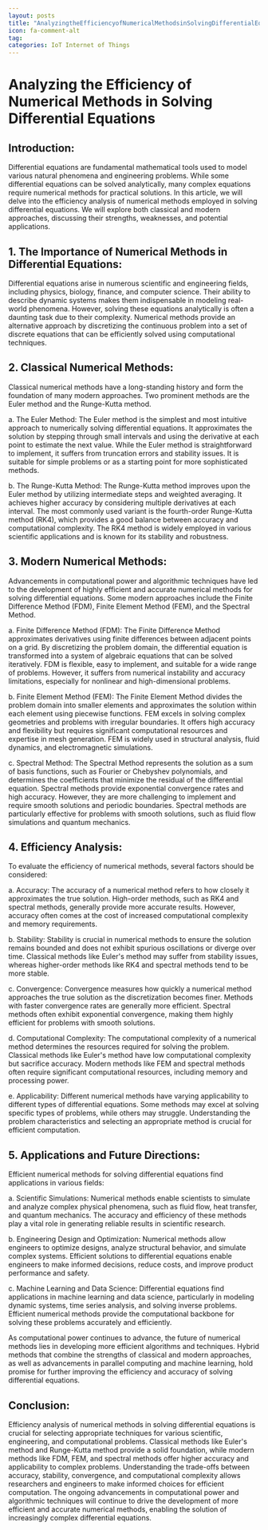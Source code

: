 ```yaml
---
layout: posts
title: "AnalyzingtheEfficiencyofNumericalMethodsinSolvingDifferentialEquations"
icon: fa-comment-alt
tag:      
categories: IoT Internet of Things
---
```



# Analyzing the Efficiency of Numerical Methods in Solving Differential Equations

## Introduction:
Differential equations are fundamental mathematical tools used to model various natural phenomena and engineering problems. While some differential equations can be solved analytically, many complex equations require numerical methods for practical solutions. In this article, we will delve into the efficiency analysis of numerical methods employed in solving differential equations. We will explore both classical and modern approaches, discussing their strengths, weaknesses, and potential applications.

## 1. The Importance of Numerical Methods in Differential Equations:
Differential equations arise in numerous scientific and engineering fields, including physics, biology, finance, and computer science. Their ability to describe dynamic systems makes them indispensable in modeling real-world phenomena. However, solving these equations analytically is often a daunting task due to their complexity. Numerical methods provide an alternative approach by discretizing the continuous problem into a set of discrete equations that can be efficiently solved using computational techniques.

## 2. Classical Numerical Methods:
Classical numerical methods have a long-standing history and form the foundation of many modern approaches. Two prominent methods are the Euler method and the Runge-Kutta method.

a. The Euler Method:
The Euler method is the simplest and most intuitive approach to numerically solving differential equations. It approximates the solution by stepping through small intervals and using the derivative at each point to estimate the next value. While the Euler method is straightforward to implement, it suffers from truncation errors and stability issues. It is suitable for simple problems or as a starting point for more sophisticated methods.

b. The Runge-Kutta Method:
The Runge-Kutta method improves upon the Euler method by utilizing intermediate steps and weighted averaging. It achieves higher accuracy by considering multiple derivatives at each interval. The most commonly used variant is the fourth-order Runge-Kutta method (RK4), which provides a good balance between accuracy and computational complexity. The RK4 method is widely employed in various scientific applications and is known for its stability and robustness.

## 3. Modern Numerical Methods:
Advancements in computational power and algorithmic techniques have led to the development of highly efficient and accurate numerical methods for solving differential equations. Some modern approaches include the Finite Difference Method (FDM), Finite Element Method (FEM), and the Spectral Method.

a. Finite Difference Method (FDM):
The Finite Difference Method approximates derivatives using finite differences between adjacent points on a grid. By discretizing the problem domain, the differential equation is transformed into a system of algebraic equations that can be solved iteratively. FDM is flexible, easy to implement, and suitable for a wide range of problems. However, it suffers from numerical instability and accuracy limitations, especially for nonlinear and high-dimensional problems.

b. Finite Element Method (FEM):
The Finite Element Method divides the problem domain into smaller elements and approximates the solution within each element using piecewise functions. FEM excels in solving complex geometries and problems with irregular boundaries. It offers high accuracy and flexibility but requires significant computational resources and expertise in mesh generation. FEM is widely used in structural analysis, fluid dynamics, and electromagnetic simulations.

c. Spectral Method:
The Spectral Method represents the solution as a sum of basis functions, such as Fourier or Chebyshev polynomials, and determines the coefficients that minimize the residual of the differential equation. Spectral methods provide exponential convergence rates and high accuracy. However, they are more challenging to implement and require smooth solutions and periodic boundaries. Spectral methods are particularly effective for problems with smooth solutions, such as fluid flow simulations and quantum mechanics.

## 4. Efficiency Analysis:
To evaluate the efficiency of numerical methods, several factors should be considered:

a. Accuracy:
The accuracy of a numerical method refers to how closely it approximates the true solution. High-order methods, such as RK4 and spectral methods, generally provide more accurate results. However, accuracy often comes at the cost of increased computational complexity and memory requirements.

b. Stability:
Stability is crucial in numerical methods to ensure the solution remains bounded and does not exhibit spurious oscillations or diverge over time. Classical methods like Euler's method may suffer from stability issues, whereas higher-order methods like RK4 and spectral methods tend to be more stable.

c. Convergence:
Convergence measures how quickly a numerical method approaches the true solution as the discretization becomes finer. Methods with faster convergence rates are generally more efficient. Spectral methods often exhibit exponential convergence, making them highly efficient for problems with smooth solutions.

d. Computational Complexity:
The computational complexity of a numerical method determines the resources required for solving the problem. Classical methods like Euler's method have low computational complexity but sacrifice accuracy. Modern methods like FEM and spectral methods often require significant computational resources, including memory and processing power.

e. Applicability:
Different numerical methods have varying applicability to different types of differential equations. Some methods may excel at solving specific types of problems, while others may struggle. Understanding the problem characteristics and selecting an appropriate method is crucial for efficient computation.

## 5. Applications and Future Directions:
Efficient numerical methods for solving differential equations find applications in various fields:

a. Scientific Simulations:
Numerical methods enable scientists to simulate and analyze complex physical phenomena, such as fluid flow, heat transfer, and quantum mechanics. The accuracy and efficiency of these methods play a vital role in generating reliable results in scientific research.

b. Engineering Design and Optimization:
Numerical methods allow engineers to optimize designs, analyze structural behavior, and simulate complex systems. Efficient solutions to differential equations enable engineers to make informed decisions, reduce costs, and improve product performance and safety.

c. Machine Learning and Data Science:
Differential equations find applications in machine learning and data science, particularly in modeling dynamic systems, time series analysis, and solving inverse problems. Efficient numerical methods provide the computational backbone for solving these problems accurately and efficiently.

As computational power continues to advance, the future of numerical methods lies in developing more efficient algorithms and techniques. Hybrid methods that combine the strengths of classical and modern approaches, as well as advancements in parallel computing and machine learning, hold promise for further improving the efficiency and accuracy of solving differential equations.

## Conclusion:
Efficiency analysis of numerical methods in solving differential equations is crucial for selecting appropriate techniques for various scientific, engineering, and computational problems. Classical methods like Euler's method and Runge-Kutta method provide a solid foundation, while modern methods like FDM, FEM, and spectral methods offer higher accuracy and applicability to complex problems. Understanding the trade-offs between accuracy, stability, convergence, and computational complexity allows researchers and engineers to make informed choices for efficient computation. The ongoing advancements in computational power and algorithmic techniques will continue to drive the development of more efficient and accurate numerical methods, enabling the solution of increasingly complex differential equations.